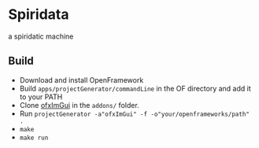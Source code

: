 # Spiridata
a spiridatic machine


## Build
- Download and install OpenFramework
- Build `apps/projectGenerator/commandLine` in the OF directory and add it to
  your PATH
- Clone [ofxImGui](https://github.com/jvcleave/ofxImGui) in the `addons/` folder.
- Run `projectGenerator -a"ofxImGui" -f -o"your/openframeworks/path" .`
- `make`
- `make run`
